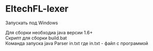 # EltechFL-lexer
Запускать под Windows

Для сборки необходиа java версии 1.6+ </br>
Скрипт для сборки build.bat </br>
Команда запуска java Parser in.txt где in.txt - файл с программой
